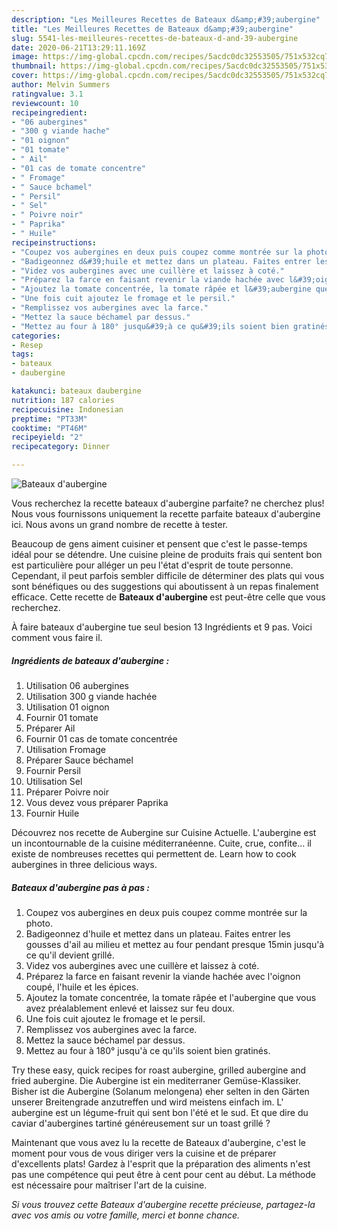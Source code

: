 ```yaml
---
description: "Les Meilleures Recettes de Bateaux d&amp;#39;aubergine"
title: "Les Meilleures Recettes de Bateaux d&amp;#39;aubergine"
slug: 5541-les-meilleures-recettes-de-bateaux-d-and-39-aubergine
date: 2020-06-21T13:29:11.169Z
image: https://img-global.cpcdn.com/recipes/5acdc0dc32553505/751x532cq70/bateaux-daubergine-photo-principale-de-la-recette.jpg
thumbnail: https://img-global.cpcdn.com/recipes/5acdc0dc32553505/751x532cq70/bateaux-daubergine-photo-principale-de-la-recette.jpg
cover: https://img-global.cpcdn.com/recipes/5acdc0dc32553505/751x532cq70/bateaux-daubergine-photo-principale-de-la-recette.jpg
author: Melvin Summers
ratingvalue: 3.1
reviewcount: 10
recipeingredient:
- "06 aubergines"
- "300 g viande hache"
- "01 oignon"
- "01 tomate"
- " Ail"
- "01 cas de tomate concentre"
- " Fromage"
- " Sauce bchamel"
- " Persil"
- " Sel"
- " Poivre noir"
- " Paprika"
- " Huile"
recipeinstructions:
- "Coupez vos aubergines en deux puis coupez comme montrée sur la photo."
- "Badigeonnez d&#39;huile et mettez dans un plateau. Faites entrer les gousses d&#39;ail au milieu et mettez au four pendant presque 15min jusqu&#39;à ce qu&#39;il devient grillé."
- "Videz vos aubergines avec une cuillère et laissez à coté."
- "Préparez la farce en faisant revenir la viande hachée avec l&#39;oignon coupé, l&#39;huile et les épices."
- "Ajoutez la tomate concentrée, la tomate râpée et l&#39;aubergine que vous avez préalablement enlevé et laissez sur feu doux."
- "Une fois cuit ajoutez le fromage et le persil."
- "Remplissez vos aubergines avec la farce."
- "Mettez la sauce béchamel par dessus."
- "Mettez au four à 180° jusqu&#39;à ce qu&#39;ils soient bien gratinés."
categories:
- Resep
tags:
- bateaux
- daubergine

katakunci: bateaux daubergine 
nutrition: 187 calories
recipecuisine: Indonesian
preptime: "PT33M"
cooktime: "PT46M"
recipeyield: "2"
recipecategory: Dinner

---
```



![Bateaux d&#39;aubergine](https://img-global.cpcdn.com/recipes/5acdc0dc32553505/751x532cq70/bateaux-daubergine-photo-principale-de-la-recette.jpg)

Vous recherchez la recette bateaux d&#39;aubergine parfaite? ne cherchez plus! Nous vous fournissons uniquement la recette parfaite bateaux d&#39;aubergine ici. Nous avons un grand nombre de recette à tester.

Beaucoup de gens aiment cuisiner et pensent que c'est le passe-temps idéal pour se détendre. Une cuisine pleine de produits frais qui sentent bon est particulière pour alléger un peu l'état d'esprit de toute personne. Cependant, il peut parfois sembler difficile de déterminer des plats qui vous sont bénéfiques ou des suggestions qui aboutissent à un repas finalement efficace. Cette recette de <strong> Bateaux d&#39;aubergine </strong> est peut-être celle que vous recherchez.

<!--inarticleads1-->

À faire bateaux d&#39;aubergine tue seul besion 13 Ingrédients et 9 pas. Voici comment vous faire il.

##### Ingrédients de bateaux d&#39;aubergine :

1. Utilisation 06 aubergines
1. Utilisation 300 g viande hachée
1. Utilisation 01 oignon
1. Fournir 01 tomate
1. Préparer  Ail
1. Fournir 01 cas de tomate concentrée
1. Utilisation  Fromage
1. Préparer  Sauce béchamel
1. Fournir  Persil
1. Utilisation  Sel
1. Préparer  Poivre noir
1. Vous devez vous préparer  Paprika
1. Fournir  Huile


Découvrez nos recette de Aubergine sur Cuisine Actuelle. L&#39;aubergine est un incontournable de la cuisine méditerranéenne. Cuite, crue, confite… il existe de nombreuses recettes qui permettent de. Learn how to cook aubergines in three delicious ways. 

<!--inarticleads2-->

##### Bateaux d&#39;aubergine pas à pas :

1. Coupez vos aubergines en deux puis coupez comme montrée sur la photo.
1. Badigeonnez d&#39;huile et mettez dans un plateau. Faites entrer les gousses d&#39;ail au milieu et mettez au four pendant presque 15min jusqu&#39;à ce qu&#39;il devient grillé.
1. Videz vos aubergines avec une cuillère et laissez à coté.
1. Préparez la farce en faisant revenir la viande hachée avec l&#39;oignon coupé, l&#39;huile et les épices.
1. Ajoutez la tomate concentrée, la tomate râpée et l&#39;aubergine que vous avez préalablement enlevé et laissez sur feu doux.
1. Une fois cuit ajoutez le fromage et le persil.
1. Remplissez vos aubergines avec la farce.
1. Mettez la sauce béchamel par dessus.
1. Mettez au four à 180° jusqu&#39;à ce qu&#39;ils soient bien gratinés.


Try these easy, quick recipes for roast aubergine, grilled aubergine and fried aubergine. Die Aubergine ist ein mediterraner Gemüse-Klassiker. Bisher ist die Aubergine (Solanum melongena) eher selten in den Gärten unserer Breitengrade anzutreffen und wird meistens einfach im. L&#39; aubergine est un légume-fruit qui sent bon l&#39;été et le sud. Et que dire du caviar d&#39;aubergines tartiné généreusement sur un toast grillé ? 

<!--inarticleads1-->

<p>
Maintenant que vous avez lu la recette de Bateaux d&#39;aubergine, c'est le moment pour vous de vous diriger vers la cuisine et de préparer d'excellents plats! Gardez à l'esprit que la préparation des aliments n'est pas une compétence qui peut être à cent pour cent au début. La méthode est nécessaire pour maîtriser l'art de la cuisine.
</p>

<p>
<i>Si vous trouvez cette Bateaux d&#39;aubergine recette précieuse, partagez-la avec vos amis ou votre famille, merci et bonne chance.</i>
</p>
